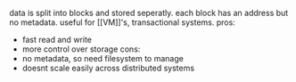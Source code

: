 data is split into blocks and stored seperatly. each block has an address but no metadata. useful for [[VM]]'s, transactional systems.
pros: 
* fast read and write
* more control over storage
cons: 
* no metadata, so need filesystem to manage
* doesnt scale easily across distributed systems
